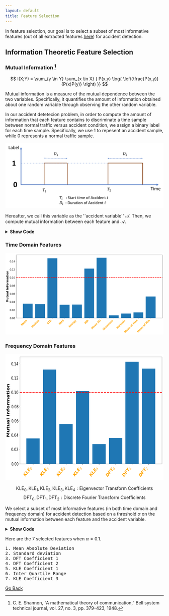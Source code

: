 ```yaml
---
layout: default
title: Feature Selection
---
```


In feature selection, our goal is to select a subset of most informative features (out of all extracted features [here](./feat_extract.html)) for accident detection. 

## Information Theoretic Feature Selection

### Mutual Information [^1]

$$ I(X;Y) = \sum_{y \in Y} \sum_{x \in X}  { P(x,y) \log{ \left(\frac{P(x,y)}{P(x)P(y)} \right) }} $$

Mutual information is a measure of the mutual dependence between the two variables. Specifically, it quantifies the amount of information obtained about one random variable through observing the other random variable. 

In our accident detetecion problem, in order to compute the amount of information that each feature contains to discriminate a time sample between normal traffic versus accident condition, we assign a binary label for each time sample. Specifically, we use $1$ to repesent an accident sample, while $0$ represents a normal traffic sample. 

![labels](../images/labels.png)

Hereafter, we call this variable as the ''accident variable'' $\mathcal{A}$. Then, we compute mutual information between each feature and $\mathcal{A}$. 

<details> <summary> <b> Show Code </b> </summary>
  
```python
from sklearn.metrics import adjusted_mutual_info_score

def quantize_fspace(feat,bins): 
    """
    Quantize feature array
    Args:
        feat: feature array
        bins: quantization levels
    Return: 
        q_feat: quantized feature array
    """ 
    min_r = np.floor(min(feat))
    max_r = np.ceil(max(feat))
    Edges = np.linspace(min_r, max_r, num=bins+1)
    q_feat = np.digitize(feat,bins=Edges)       
    return q_feat


def mutual_info(feat,label,bins):
    """
    Compute mutual information with accident variable
    Args:
        feat: feature array
        label: accident variable
        bins:  
    Return: 
        mi = mutual information
    """ 
    q_feat = quantize_fspace(feat,bins) #quantize the feature array
    mi = adjusted_mutual_info_score(q_feat,label)
    return mi
    
```
</details>

### Time Domain Features

![MI_time](../images/mi_time.png)

### Frequency Domain Features

<p align="center"> <img src="../images/mi_freq.png" height="400" width="700"> </p>

$$\text{KLE}_0, \text{KLE}_1, \text{KLE}_2, \text{KLE}_3, \text{KLE}_4 : \text{Eigenvector Transform Coefficients} $$
$$\text{DFT}_0, \text{DFT}_1, \text{DFT}_2 : \text{Discrete Fourier Transform Coefficients} $$

We select a subset of most informative features (in both time domain and frequency domain) for accident detection based on a threshold $\alpha$ on the mutual information between each feature and the accident variable.

<details> <summary> <b> Show Code </b> </summary>
  
```python
def mi_bar_plot(mi,feat_name):  
    """
    Bar plot of mutual information between features and accident variable
    Args:
        mi: mutual information array
        feat_name: feature names
    Return: 
        None: plot and save a bar plot of mutual information array
    """    
    fig = plt.figure(figsize=(18,8))
    plt.bar(range(len(mi)),mi)    
    plt.xticks(range(11),feat_name, color='orange', rotation=45, fontweight='bold',
                               fontsize='17', horizontalalignment='right')
    
    #plot threshold at 0.1
    plt.axhline(y=0.1,color='r',linestyle='--',linewidth=3,label = '')
    
    #stylish adjustments
    plt.rcParams['xtick.labelsize'] = 17
    plt.rcParams['ytick.labelsize'] = 17
    plt.ylabel('Mutual Information',fontweight='bold',fontsize=20)
    
    #save the figure as .png
    plt.savefig('Figures/mi.png', format='png',bbox_inches='tight')

#time domain features bar plot 
feature_name =['Mean','Median','STD','RMS','Energy','IQR','Mean AD','Skewness',
                   'Kurtosis','Mean of Max','Mean of Min']
mi_bar_plot(mi_time,feat_name)

#frequency domain features bar plot 
feature_name =['KLE$_0$','KLE$_1$','KLE$_2$','KLE$_3$','KLE$_4$','DFT$_0$'
                                   ,'DFT$_1$','DFT$_2$']
mi_bar_plot(mi_freq,feat_name)

```
</details>

Here are the 7 selected features when  $\alpha =0.1$.

<pre>
1. Mean Absolute Deviation                                                    
2. Standard deviation               
3. DFT Coefficient 1                 
4. DFT Coefficient 2
5. KLE Coefficient 1
6. Inter Quartile Range
7. KLE Coefficient 3
</pre>

[^1]: C. E. Shannon, “A mathematical theory of communication,” Bell system technical journal, vol. 27, no. 3, pp. 379–423, 1948.

[Go Back](../)
